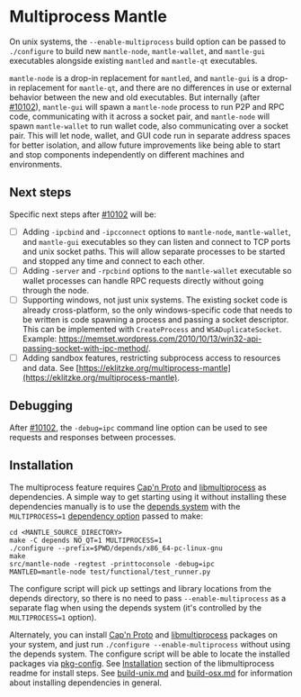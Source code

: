 # Multiprocess Mantle

On unix systems, the `--enable-multiprocess` build option can be passed to `./configure` to build new `mantle-node`, `mantle-wallet`, and `mantle-gui` executables alongside existing `mantled` and `mantle-qt` executables.

`mantle-node` is a drop-in replacement for `mantled`, and `mantle-gui` is a drop-in replacement for `mantle-qt`, and there are no differences in use or external behavior between the new and old executables. But internally (after [#10102](https://github.com/mantle/mantle/pull/10102)), `mantle-gui` will spawn a `mantle-node` process to run P2P and RPC code, communicating with it across a socket pair, and `mantle-node` will spawn `mantle-wallet` to run wallet code, also communicating over a socket pair. This will let node, wallet, and GUI code run in separate address spaces for better isolation, and allow future improvements like being able to start and stop components independently on different machines and environments.

## Next steps

Specific next steps after [#10102](https://github.com/mantle/mantle/pull/10102) will be:

- [ ] Adding `-ipcbind` and `-ipcconnect` options to `mantle-node`, `mantle-wallet`, and `mantle-gui` executables so they can listen and connect to TCP ports and unix socket paths. This will allow separate processes to be started and stopped any time and connect to each other.
- [ ] Adding `-server` and `-rpcbind` options to the `mantle-wallet` executable so wallet processes can handle RPC requests directly without going through the node.
- [ ] Supporting windows, not just unix systems. The existing socket code is already cross-platform, so the only windows-specific code that needs to be written is code spawning a process and passing a socket descriptor. This can be implemented with `CreateProcess` and `WSADuplicateSocket`. Example: https://memset.wordpress.com/2010/10/13/win32-api-passing-socket-with-ipc-method/.
- [ ] Adding sandbox features, restricting subprocess access to resources and data. See [https://eklitzke.org/multiprocess-mantle](https://eklitzke.org/multiprocess-mantle).

## Debugging

After [#10102](https://github.com/mantle/mantle/pull/10102), the `-debug=ipc` command line option can be used to see requests and responses between processes.

## Installation

The multiprocess feature requires [Cap'n Proto](https://capnproto.org/) and [libmultiprocess](https://github.com/chaincodelabs/libmultiprocess) as dependencies. A simple way to get starting using it without installing these dependencies manually is to use the [depends system](../depends) with the `MULTIPROCESS=1` [dependency option](../depends#dependency-options) passed to make:

```
cd <MANTLE_SOURCE_DIRECTORY>
make -C depends NO_QT=1 MULTIPROCESS=1
./configure --prefix=$PWD/depends/x86_64-pc-linux-gnu
make
src/mantle-node -regtest -printtoconsole -debug=ipc
MANTLED=mantle-node test/functional/test_runner.py
```

The configure script will pick up settings and library locations from the depends directory, so there is no need to pass `--enable-multiprocess` as a separate flag when using the depends system (it's controlled by the `MULTIPROCESS=1` option).

Alternately, you can install [Cap'n Proto](https://capnproto.org/) and [libmultiprocess](https://github.com/chaincodelabs/libmultiprocess) packages on your system, and just run `./configure --enable-multiprocess` without using the depends system. The configure script will be able to locate the installed packages via [pkg-config](https://www.freedesktop.org/wiki/Software/pkg-config/). See [Installation](https://github.com/chaincodelabs/libmultiprocess#installation) section of the libmultiprocess readme for install steps. See [build-unix.md](build-unix.md) and [build-osx.md](build-osx.md) for information about installing dependencies in general.

